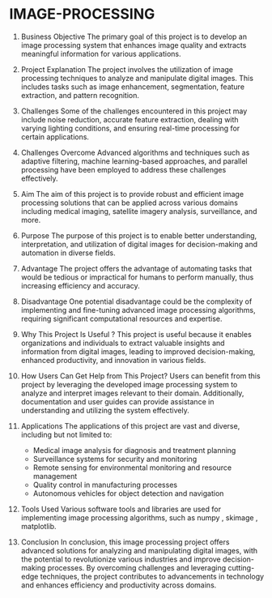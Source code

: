 # IMAGE-PROCESSING
1.	Business Objective
 The primary goal of this project is to develop an image processing system that enhances image quality and extracts meaningful information for various applications.

2.	Project Explanation
 The project involves the utilization of image processing techniques to analyze and manipulate digital images. This includes tasks such as image enhancement, segmentation, feature extraction, and pattern recognition.

3.	Challenges
Some of the challenges encountered in this project may include noise reduction, accurate feature extraction, dealing with varying lighting conditions, and ensuring real-time processing for certain applications.

4.	Challenges Overcome
 Advanced algorithms and techniques such as adaptive filtering, machine learning-based approaches, and parallel processing have been employed to address these challenges effectively.

5.	Aim
 The aim of this project is to provide robust and efficient image processing solutions that can be applied across various domains including medical imaging, satellite imagery analysis, surveillance, and more.

6.	Purpose
 The purpose of this project is to enable better understanding, interpretation, and utilization of digital images for decision-making and automation in diverse fields.

7.	Advantage
 The project offers the advantage of automating tasks that would be tedious or impractical for humans to perform manually, thus increasing efficiency and accuracy.

8.	Disadvantage
 One potential disadvantage could be the complexity of implementing and fine-tuning advanced image processing algorithms, requiring significant computational resources and expertise.

9.	Why This Project Is Useful ?
This project is useful because it enables organizations and individuals to extract valuable insights and information from digital images, leading to improved decision-making, enhanced productivity, and innovation in various fields.

10.	How Users Can Get Help from This Project?
 Users can benefit from this project by leveraging the developed image processing system to analyze and interpret images relevant to their domain. Additionally, documentation and user guides can provide assistance in understanding and utilizing the system effectively.

11.	Applications
 The applications of this project are vast and diverse, including but not limited to:
    - Medical image analysis for diagnosis and treatment planning
    - Surveillance systems for security and monitoring
    - Remote sensing for environmental monitoring and resource management
    - Quality control in manufacturing processes
    - Autonomous vehicles for object detection and navigation

12.	Tools Used
Various software tools and libraries are used for implementing image processing algorithms, such as numpy , skimage , matplotlib.

13.	Conclusion
 In conclusion, this image processing project offers advanced solutions for analyzing and manipulating digital images, with the potential to revolutionize various industries and improve decision-making processes. By overcoming challenges and leveraging cutting-edge techniques, the project contributes to advancements in technology and enhances efficiency and productivity across domains.
